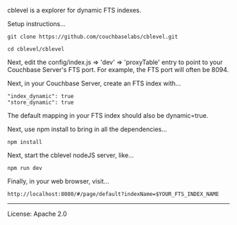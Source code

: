 cblevel is a explorer for dynamic FTS indexes.

Setup instructions...

    git clone https://github.com/couchbaselabs/cblevel.git

    cd cblevel/cblevel

Next, edit the config/index.js => 'dev' => 'proxyTable' entry to point
to your Couchbase Server's FTS port.  For example, the FTS port will
often be 8094.

Next, in your Couchbase Server, create an FTS index with...

    "index_dynamic": true
    "store_dynamic": true

The default mapping in your FTS index should also be dynamic=true.

Next, use npm install to bring in all the dependencies...

    npm install

Next, start the cblevel nodeJS server, like...

    npm run dev

Finally, in your web browser, visit...

    http://localhost:8080/#/page/default?indexName=$YOUR_FTS_INDEX_NAME

----
License: Apache 2.0
